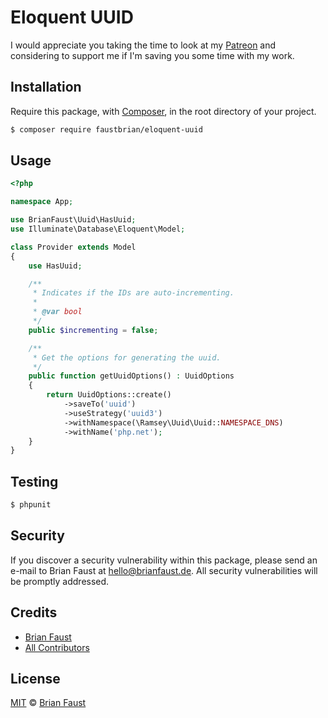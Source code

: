 # Eloquent UUID

I would appreciate you taking the time to look at my [Patreon](https://www.patreon.com/faustbrian) and considering to support me if I'm saving you some time with my work.

## Installation

Require this package, with [Composer](https://getcomposer.org/), in the root directory of your project.

``` bash
$ composer require faustbrian/eloquent-uuid
```

## Usage

``` php
<?php

namespace App;

use BrianFaust\Uuid\HasUuid;
use Illuminate\Database\Eloquent\Model;

class Provider extends Model
{
    use HasUuid;

    /**
     * Indicates if the IDs are auto-incrementing.
     *
     * @var bool
     */
    public $incrementing = false;

    /**
     * Get the options for generating the uuid.
     */
    public function getUuidOptions() : UuidOptions
    {
        return UuidOptions::create()
            ->saveTo('uuid')
            ->useStrategy('uuid3')
            ->withNamespace(\Ramsey\Uuid\Uuid::NAMESPACE_DNS)
            ->withName('php.net');
    }
}

```

## Testing

``` bash
$ phpunit
```

## Security

If you discover a security vulnerability within this package, please send an e-mail to Brian Faust at hello@brianfaust.de. All security vulnerabilities will be promptly addressed.

## Credits

- [Brian Faust](https://github.com/faustbrian)
- [All Contributors](../../contributors)

## License

[MIT](LICENSE) © [Brian Faust](https://brianfaust.de)
